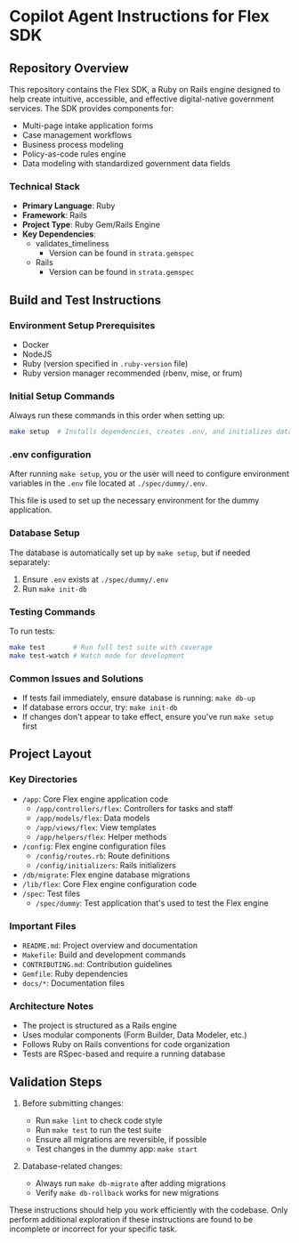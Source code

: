 # Copilot Agent Instructions for Flex SDK

## Repository Overview

This repository contains the Flex SDK, a Ruby on Rails engine designed to help create intuitive, accessible, and effective digital-native government services. The SDK provides components for:

- Multi-page intake application forms
- Case management workflows
- Business process modeling
- Policy-as-code rules engine
- Data modeling with standardized government data fields

### Technical Stack

- **Primary Language**: Ruby
- **Framework**: Rails
- **Project Type**: Ruby Gem/Rails Engine
- **Key Dependencies**:
  - validates_timeliness
    - Version can be found in `strata.gemspec`
  - Rails
    - Version can be found in `strata.gemspec`

## Build and Test Instructions

### Environment Setup Prerequisites

- Docker
- NodeJS
- Ruby (version specified in `.ruby-version` file)
- Ruby version manager recommended (rbenv, mise, or frum)

### Initial Setup Commands

Always run these commands in this order when setting up:

```bash
make setup  # Installs dependencies, creates .env, and initializes database
```

### .env configuration

After running `make setup`, you or the user will need to configure environment variables in the `.env` file located at `./spec/dummy/.env`.

This file is used to set up the necessary environment for the dummy application.

### Database Setup

The database is automatically set up by `make setup`, but if needed separately:

1. Ensure `.env` exists at `./spec/dummy/.env`
2. Run `make init-db`

### Testing Commands

To run tests:

```bash
make test       # Run full test suite with coverage
make test-watch # Watch mode for development
```

### Common Issues and Solutions

- If tests fail immediately, ensure database is running: `make db-up`
- If database errors occur, try: `make init-db`
- If changes don't appear to take effect, ensure you've run `make setup` first

## Project Layout

### Key Directories

- `/app`: Core Flex engine application code
  - `/app/controllers/flex`: Controllers for tasks and staff
  - `/app/models/flex`: Data models
  - `/app/views/flex`: View templates
  - `/app/helpers/flex`: Helper methods
- `/config`: Flex engine configuration files
  - `/config/routes.rb`: Route definitions
  - `/config/initializers`: Rails initializers
- `/db/migrate`: Flex engine database migrations
- `/lib/flex`: Core Flex engine configuration code
- `/spec`: Test files
  - `/spec/dummy`: Test application that's used to test the Flex engine

### Important Files

- `README.md`: Project overview and documentation
- `Makefile`: Build and development commands
- `CONTRIBUTING.md`: Contribution guidelines
- `Gemfile`: Ruby dependencies
- `docs/*`: Documentation files

### Architecture Notes

- The project is structured as a Rails engine
- Uses modular components (Form Builder, Data Modeler, etc.)
- Follows Ruby on Rails conventions for code organization
- Tests are RSpec-based and require a running database

## Validation Steps

1. Before submitting changes:

   - Run `make lint` to check code style
   - Run `make test` to run the test suite
   - Ensure all migrations are reversible, if possible
   - Test changes in the dummy app: `make start`

2. Database-related changes:
   - Always run `make db-migrate` after adding migrations
   - Verify `make db-rollback` works for new migrations

These instructions should help you work efficiently with the codebase. Only perform additional exploration if these instructions are found to be incomplete or incorrect for your specific task.
